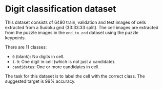 # Digit classification dataset

This dataset consists of 6480 train, validation and test images of cells extracted from a Sudoku grid (33:33:33 split). The cell images are extracted from the puzzle images in the `end_to_end` dataset using the puzzle keypoints.

There are 11 classes:
* `0` (blank): No digits in cell.
* `1-9`: One digit in cell (which is not just a candidate).
* `candidates`: One or more candidates in cell.

The task for this dataset is to label the cell with the correct class. The suggested target is 99% accuracy.
